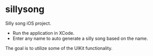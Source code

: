 # sillysong
Silly song iOS project.
- Run the application in XCode.
- Enter any name to auto generate a silly song based on the name.

The goal is to utilize some of the UIKit functionality.
